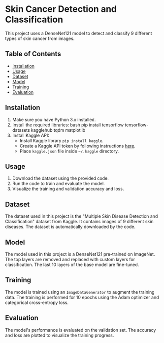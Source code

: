 # Skin Cancer Detection and Classification

This project uses a DenseNet121 model to detect and classify 9 different types of skin cancer from images.

## Table of Contents

- [Installation](#installation)
- [Usage](#usage)
- [Dataset](#dataset)
- [Model](#model)
- [Training](#training)
- [Evaluation](#evaluation)

## Installation

1. Make sure you have Python 3.x installed.
2. Install the required libraries:
   bash pip install tensorflow tensorflow-datasets kagglehub tqdm matplotlib
3. Install Kaggle API:
   - Install Kaggle library `pip install kaggle`.
   - Create a Kaggle API token by following instructions [here](https://www.kaggle.com/docs/api).
   - Place `kaggle.json` file inside `~/.kaggle` directory.

## Usage

1. Download the dataset using the provided code.
2. Run the code to train and evaluate the model.
3. Visualize the training and validation accuracy and loss.

## Dataset

The dataset used in this project is the "Multiple Skin Disease Detection and Classification" dataset from Kaggle. It contains images of 9 different skin diseases. The dataset is automatically downloaded by the code.

## Model

The model used in this project is a DenseNet121 pre-trained on ImageNet. The top layers are removed and replaced with custom layers for classification. The last 10 layers of the base model are fine-tuned.

## Training

The model is trained using an `ImageDataGenerator` to augment the training data. The training is performed for 10 epochs using the Adam optimizer and categorical cross-entropy loss.

## Evaluation

The model's performance is evaluated on the validation set. The accuracy and loss are plotted to visualize the training progress.
